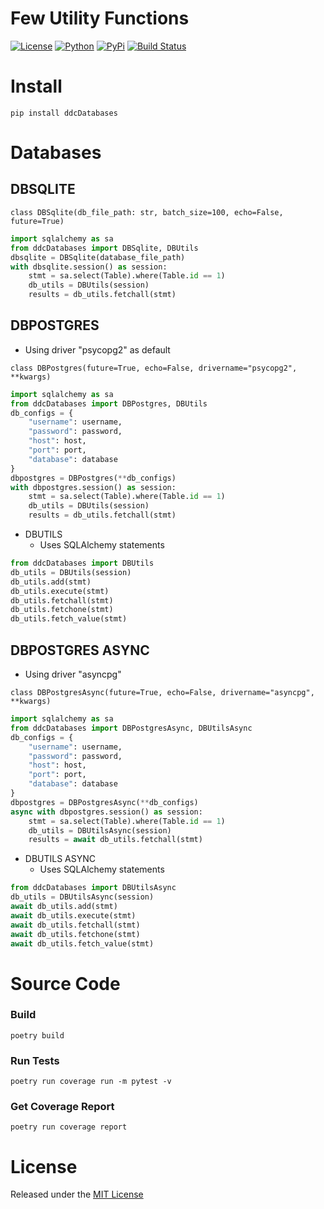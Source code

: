 # Few Utility Functions

[![License](https://img.shields.io/github/license/ddc/ddcDatabases.svg?style=plastic)](https://github.com/ddc/ddcDatabases/blob/master/LICENSE)
[![Python](https://img.shields.io/badge/Python-3.10+-blue.svg?style=plastic)](https://www.python.org)
[![PyPi](https://img.shields.io/pypi/v/ddcDatabases.svg?style=plastic)](https://pypi.python.org/pypi/ddcDatabases)
[![Build Status](https://img.shields.io/endpoint.svg?url=https%3A//actions-badge.atrox.dev/ddc/ddcDatabases/badge?ref=main&style=plastic&label=build&logo=none)](https://actions-badge.atrox.dev/ddc/ddcDatabases/goto?ref=main)


# Install
```shell
pip install ddcDatabases
```


# Databases
## DBSQLITE
```
class DBSqlite(db_file_path: str, batch_size=100, echo=False, future=True)
```

```python
import sqlalchemy as sa
from ddcDatabases import DBSqlite, DBUtils
dbsqlite = DBSqlite(database_file_path)
with dbsqlite.session() as session:
    stmt = sa.select(Table).where(Table.id == 1)
    db_utils = DBUtils(session)
    results = db_utils.fetchall(stmt)
```


## DBPOSTGRES
  + Using driver "psycopg2" as default
```
class DBPostgres(future=True, echo=False, drivername="psycopg2", **kwargs)
```

```python
import sqlalchemy as sa
from ddcDatabases import DBPostgres, DBUtils
db_configs = {
    "username": username,
    "password": password,
    "host": host,
    "port": port,
    "database": database
}
dbpostgres = DBPostgres(**db_configs)
with dbpostgres.session() as session:
    stmt = sa.select(Table).where(Table.id == 1)
    db_utils = DBUtils(session)
    results = db_utils.fetchall(stmt)
```

+ DBUTILS
  + Uses SQLAlchemy statements
```python
from ddcDatabases import DBUtils
db_utils = DBUtils(session)
db_utils.add(stmt)
db_utils.execute(stmt)
db_utils.fetchall(stmt)
db_utils.fetchone(stmt)
db_utils.fetch_value(stmt)
```


## DBPOSTGRES ASYNC
  + Using driver "asyncpg"
```
class DBPostgresAsync(future=True, echo=False, drivername="asyncpg", **kwargs)
```

```python
import sqlalchemy as sa
from ddcDatabases import DBPostgresAsync, DBUtilsAsync
db_configs = {
    "username": username,
    "password": password,
    "host": host,
    "port": port,
    "database": database
}
dbpostgres = DBPostgresAsync(**db_configs)
async with dbpostgres.session() as session:
    stmt = sa.select(Table).where(Table.id == 1)
    db_utils = DBUtilsAsync(session)
    results = await db_utils.fetchall(stmt)
```

+ DBUTILS ASYNC
  + Uses SQLAlchemy statements
```python
from ddcDatabases import DBUtilsAsync
db_utils = DBUtilsAsync(session)
await db_utils.add(stmt)
await db_utils.execute(stmt)
await db_utils.fetchall(stmt)
await db_utils.fetchone(stmt)
await db_utils.fetch_value(stmt)
```


# Source Code
### Build
```shell
poetry build
```


### Run Tests
```shell
poetry run coverage run -m pytest -v
```


### Get Coverage Report
```shell
poetry run coverage report
```


# License
Released under the [MIT License](LICENSE)
